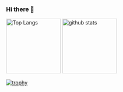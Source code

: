 ### Hi there 👋

<!--
**makotoyoshigoe/makotoyoshigoe** is a ✨ _special_ ✨ repository because its `README.md` (this file) appears on your GitHub profile.

Here are some ideas to get you started:

- 🔭 I’m currently working on ...
- 🌱 I’m currently learning ...
- 👯 I’m looking to collaborate on ...
- 🤔 I’m looking for help with ...
- 💬 Ask me about ...
- 📫 How to reach me: ...
- 😄 Pronouns: ...
- ⚡ Fun fact: ...
-->
<p align="left"> 
  <img alt="Top Langs" height="150px" src="https://github-readme-stats.vercel.app/api/top-langs/?username=makotoyoshigoe&layout=compact&count_private=true&show_icons=true&theme=onedark" />
  <img alt="github stats" height="150px" src="https://github-readme-stats.vercel.app/api?username=makotoyoshigoe&count_private=true&show_icons=true&show_icons=true&theme=onedark" />
</p>

[![trophy](https://github-profile-trophy.vercel.app/?username=makotoyoshigoe&theme=onedark&column=7
)](https://github.com/ryo-ma/github-profile-trophy)
